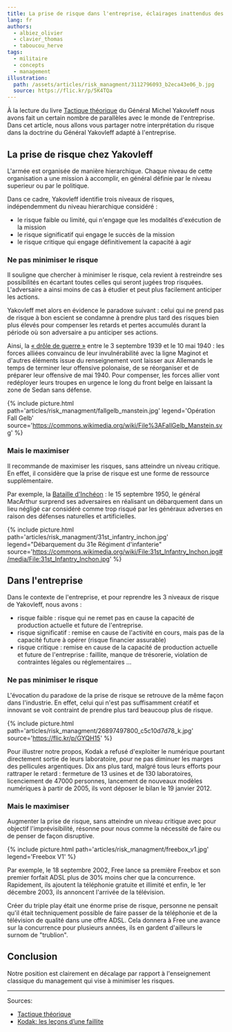 ```yaml
---
title: La prise de risque dans l'entreprise, éclairages inattendus des militaires
lang: fr
authors:
  - albiez_olivier
  - clavier_thomas
  - taboucou_herve
tags:
  - militaire
  - concepts
  - management
illustration:
  path: /assets/articles/risk_managment/3112796093_b2eca43e06_b.jpg
  source: https://flic.kr/p/5K4TQa
---
```



À la lecture du livre [Tactique théorique] du Général Michel Yakovleff nous avons fait un certain nombre de parallèles avec le monde de l'entreprise.
Dans cet article, nous allons vous partager notre interprétation du risque dans la doctrine du Général Yakovleff adapté à l'entreprise.


## La prise de risque chez Yakovleff

L'armée est organisée de manière hierarchique. Chaque niveau de cette organisation a une mission à accomplir, en général définie par le niveau superieur ou par le politique.

Dans ce cadre, Yakovleff identifie trois niveaux de risques, indépendemment du niveau hierarchique considéré :

- le risque faible ou limité, qui n'engage que les modalités d'exécution de la mission
- le risque significatif qui engage le succès de la mission
- le risque critique qui engage définitivement la capacité à agir

### Ne pas minimiser le risque

Il souligne que chercher à minimiser le risque, cela revient à restreindre ses possibilités en écartant toutes celles qui seront jugées trop risquées. L'adversaire a ainsi moins de cas à étudier et peut plus facilement anticiper les actions.

Yakovleff met alors en évidence le paradoxe suivant : celui qui ne prend pas de risque à bon escient se condamne à prendre plus tard des risques bien plus élevés pour compenser les retards et pertes accumulés durant la période où son adversaire a pu anticiper ses actions.

Ainsi, la [« drôle de guerre »] entre le 3 septembre 1939 et le 10 mai 1940 : les forces alliées convaincu de leur invulnérabilité avec la ligne Maginot et d'autres éléments issue du renseignement vont laisser aux Allemands le temps de terminer leur offensive polonaise, de se réorganiser et de préparer leur offensive de mai 1940. Pour compenser, les forces allier vont redéployer leurs troupes en urgence le long du front belge en laissant la zone de Sedan sans défense.

{% include picture.html
    path='articles/risk_managment/fallgelb_manstein.jpg'
    legend='Opération Fall Gelb'
    source='https://commons.wikimedia.org/wiki/File%3AFallGelb_Manstein.svg'
%}


### Mais le maximiser

Il recommande de maximiser les risques, sans atteindre un niveau critique. En effet, il considère que la prise de risque est une forme de ressource supplémentaire.

Par exemple, la [Bataille d'Inchéon] : le 15 septembre 1950, le général MacArthur surprend ses adversaires en réalisant un débarquement dans un lieu négligé car considéré comme trop risqué par les généraux adverses en raison des défenses naturelles et artificielles.

{% include picture.html
    path='articles/risk_managment/31st_infantry_inchon.jpg'
    legend="Débarquement du 31e Régiment d'infanterie"
    source='https://commons.wikimedia.org/wiki/File:31st_Infantry_Inchon.jpg#/media/File:31st_Infantry_Inchon.jpg'
%}


## Dans l'entreprise

Dans le contexte de l'entreprise, et pour reprendre les 3 niveaux de risque de Yakovleff, nous avons :

- risque faible : risque qui ne remet pas en cause la capacité de production actuelle et future de l'entreprise.
- risque significatif : remise en cause de l'activité en cours, mais pas de la capacité future à opérer (risque financier assurable)
- risque critique : remise en cause de la capacité de production actuelle et future de l'entreprise : faillite, manque de trésorerie, violation de contraintes légales ou réglementaires ...

### Ne pas minimiser le risque

L'évocation du paradoxe de la prise de risque se retrouve de la même façon dans l'industrie. En effet, celui qui n'est pas suffisamment créatif et innovant se voit contraint de prendre plus tard beaucoup plus de risque.

{% include picture.html
    path='articles/risk_managment/26897497800_c5c10d7d78_k.jpg'
    source='https://flic.kr/p/GYQH15'
%}

Pour illustrer notre propos, Kodak a refusé d'exploiter le numérique pourtant directement sortie de leurs laboratoire, pour ne pas diminuer les marges des pellicules argentiques. Dix ans plus tard, malgré tous leurs efforts pour rattraper le retard : fermeture de 13 usines et de 130 laboratoires, licenciement de 47000 personnes, lancement de nouveaux modèles numériques à partir de 2005, ils vont déposer le bilan le 19 janvier 2012.


### Mais le maximiser

Augmenter la prise de risque, sans atteindre un niveau critique avec pour objectif l'imprévisibilité, résonne pour nous comme la nécessité de faire ou de penser de façon disruptive.

{% include picture.html
    path='articles/risk_managment/freebox_v1.jpg'
    legend='Freebox V1'
%}

Par exemple, le 18 septembre 2002, Free lance sa première Freebox et son premier forfait ADSL plus de 30% moins cher que la concurrence. Rapidement, ils ajoutent la téléphonie gratuite et illimité et enfin, le 1er décembre 2003, ils annoncent l'arrivée de la télévision.

Créer du triple play était une énorme prise de risque, personne ne pensait qu'il était techniquement possible de faire passer de la téléphonie et de la télévision de qualité dans une offre ADSL. Cela donnera à Free une avance sur la concurrence pour plusieurs années, ils en gardent d'ailleurs le surnom de "trublion".

## Conclusion

Notre position est clairement en décalage par rapport à l'enseignement classique du management qui vise à minimiser les risques.

---
Sources:

- [Tactique théorique]
- [Kodak: les leçons d’une faillite]


[Bataille d'Inchéon]: https://fr.wikipedia.org/wiki/Bataille_d%27Incheon
[« drôle de guerre »]: https://fr.wikipedia.org/wiki/Dr%C3%B4le_de_guerre
[Kodak: les leçons d’une faillite]: http://www.paristechreview.com/2012/02/20/kodak-lecons-faillite/
[Tactique théorique]: /books/tactique_tehorique-yakovleff_michel.html
